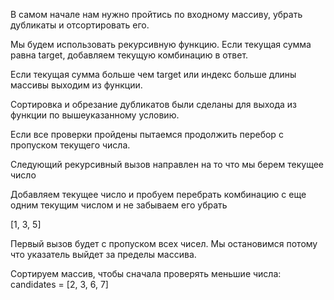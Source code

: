 В самом начале нам нужно пройтись по входному массиву, убрать дубликаты и отсортировать его.

Мы будем использовать рекурсивную функцию.
Если текущая сумма равна target, добавляем текущую комбинацию в ответ.

Если текущая сумма больше чем target или индекс больше длины массивы выходим из функции.

Сортировка и обрезание дубликатов были сделаны для выхода из функции по вышеуказанному условию.

Если все проверки пройдены пытаемся продолжить перебор с пропуском текущего числа.

Следующий рекурсивный вызов направлен на то что мы берем текущее число

Добавляем текущее число и пробуем перебрать комбинацию с еще одним текущим числом и не забываем его убрать

[1, 3, 5]

Первый вызов будет с пропуском всех чисел.
Мы остановимся потому что указатель выйдет за пределы массива.

Сортируем массив, чтобы сначала проверять меньшие числа:
candidates = [2, 3, 6, 7]